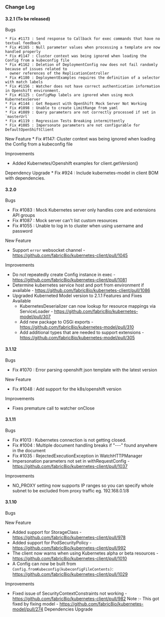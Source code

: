 ### Change Log

#### 3.2.1 (To be released)
  Bugs

    * Fix #1173 : Send response to Callback for exec commands that have no textual feedback
    * Fix #1165 : Null parameter values when processing a template are now handled properly
    * Fix #1147 : Cluster context was being ignored when loading the Config from a kubeconfig file
    * Fix #1162 : Deletion of DeploymentConfig now does not fail randomly because of issues related to 
      owner references of the ReplicationController
    * Fix #1180 : DeploymentExamples requires the definition of a selector with match labels
    * Fix #1156 : Watcher does not have correct authentication information in Openshift environment.
    * Fix #1125 : ConfigMap labels are ignored when using mock KubernetesServer
    * Fix #1144 : Get Request with OpenShift Mock Server Not Working
    * Fix #1098 : Unable to create LimitRange from yaml
    * Fix #1089 : Query parameters are not correctly processed if set in `masterUrl`
    * Fix #1119 : Regression Tests Breaking intermittently
    * Fix #1085 : Impersonate parameters are not configurable for DefaultOpenShiftClient

  New Feature
    * Fix #1147: Cluster context was being ignored when loading the Config from a kubeconfig file

  Improvements
   * Added Kubernetes/Openshift examples for client.getVersion()

  Dependency Upgrade
    * Fix #924 : Include kubernetes-model in client BOM with dependencies.

#### 3.2.0
  Bugs
   * Fix #1083 : Mock Kubernetes server only handles core and extensions API groups
   * Fix #1087 : Mock server can't list custom resources
   * Fix #1055 : Unable to log in to cluster when using username and password

  New Feature
   * Support `error` websocket channel - https://github.com/fabric8io/kubernetes-client/pull/1045

  Improvements
   * Do not repeatedly create Config instance in exec - https://github.com/fabric8io/kubernetes-client/pull/1081
   * Determine kubernetes service host and port from environment if available - https://github.com/fabric8io/kubernetes-client/pull/1086
   * Upgraded Kuberneted Model version to 2.1.1
     Features and Fixes Available
      * KubernetesDeserializer can now lookup for resource mappings via ServiceLoader - https://github.com/fabric8io/kubernetes-model/pull/307
      * Add new package to OSGi exports - https://github.com/fabric8io/kubernetes-model/pull/310
      * Add additional types that are needed to support extensions - https://github.com/fabric8io/kubernetes-model/pull/305

#### 3.1.12
  Bugs
   * Fix #1070 : Error parsing openshift json template with the latest version

  New Feature
   * Fix #1048 : Add support for the k8s/openshift version

  Improvements
   * Fixes premature call to watcher onClose

#### 3.1.11
  Bugs
   * Fix #1013 : Kubernetes connection is not getting closed.
   * Fix #1004 : Multiple document handling breaks if "---" found anywhere in the document
   * Fix #1035 : RejectedExecutionException in WatchHTTPManager
   * Impersonation parameters not set in withRequestConfig - https://github.com/fabric8io/kubernetes-client/pull/1037

  Improvements
   * NO_PROXY setting now supports IP ranges so you can specify whole subnet to be excluded from proxy traffic eg. 192.168.0.1/8

#### 3.1.10
  Bugs

  New Feature
   * Added support for StorageClass - https://github.com/fabric8io/kubernetes-client/pull/978
   * Added support for PodSecurityPolicy - https://github.com/fabric8io/kubernetes-client/pull/992
   * The client now warns when using Kubernetes alpha or beta resources - https://github.com/fabric8io/kubernetes-client/pull/1010
   * A Config can now be built from `Config.fromKubeconfig(kubeconfigFileContents)`: https://github.com/fabric8io/kubernetes-client/pull/1029

  Improvements
   * Fixed issue of SecurityContextConstraints not working - https://github.com/fabric8io/kubernetes-client/pull/982
	Note :- This got fixed by fixing model - https://github.com/fabric8io/kubernetes-model/pull/274
  Dependencies Upgrade
